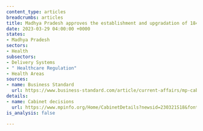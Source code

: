 ```yaml
---
content_type: articles
breadcrumbs: articles
title: Madhya Pradesh approves the establishment and upgradation of 184 health institutions
date: 2023-03-29 04:00:00 +0000
states:
- Madhya Pradesh
sectors:
- Health
subsectors:
- Delivery Systems
- " Healthcare Regulation"
- Health Areas
sources:
- name: Business Standard
  url: https://www.business-standard.com/article/current-affairs/mp-cabinet-approves-establishment-upgradation-of-184-health-institutions-123032200331_1.html
details:
- name: Cabinet decisions
  url: https://www.mpinfo.org/Home/CabinetDetails?newsid=230321S18&fontname=FontEnglish&LocID=32&pubdate=03/21/2023
is_analysis: false

---
```

